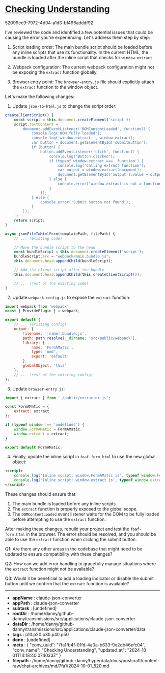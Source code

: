 # [Checking Understanding](https://claude.ai/chat/7fa1fb4f-01fd-4a0a-b633-9e2db46efc04)

52099ec9-7972-4d04-a1d3-bf496adddf92

 I've reviewed the code and identified a few potential issues that could be causing the error you're experiencing. Let's address them step by step:

1. Script loading order:
The main bundle script should be loaded before any inline scripts that use its functionality. In the current HTML, the bundle is loaded after the inline script that checks for `window.extract`.

2. Webpack configuration:
The current webpack configuration might not be exposing the `extract` function globally.

3. Browser entry point:
The `browser-entry.js` file should explicitly attach the `extract` function to the window object.

Let's make the following changes:

1. Update `json-to-html.js` to change the script order:

```javascript
createClientScript() {
    const script = this.document.createElement('script');
    script.textContent = `
        document.addEventListener('DOMContentLoaded', function() {
            console.log('DOM fully loaded');
            console.log('window.extract:', window.extract);
            var button = document.getElementById('submitButton');
            if (button) {
                button.addEventListener('click', function() {
                    console.log('Button clicked');
                    if (typeof window.extract === 'function') {
                        console.log('Calling extract function');
                        var output = window.extract(document);
                        document.getElementById('output').value = output;
                    } else {
                        console.error('window.extract is not a function. window.extract:', window.extract);
                    }
                });
            } else {
                console.error('Submit button not found');
            }
        });
    `;
    return script;
}

async jsonFileToHtmlForm(templatePath, filePath) {
    // ... (existing code)

    // Move the bundle script to the head
    const bundleScript = this.document.createElement('script');
    bundleScript.src = "webpack/main.bundle.js";
    this.document.head.appendChild(bundleScript);

    // Add the client script after the bundle
    this.document.head.appendChild(this.createClientScript());

    // ... (rest of the existing code)
}
```

2. Update `webpack.config.js` to expose the `extract` function:

```javascript
import webpack from 'webpack';
const { ProvidePlugin } = webpack;

export default {
    // ... (existing config)
    output: {
        filename: '[name].bundle.js',
        path: path.resolve(__dirname, 'src/public/webpack'),
        library: {
            name: 'FormAMatic',
            type: 'umd',
            export: 'default'
        },
        globalObject: 'this'
    },
    // ... (rest of the existing config)
};
```

3. Update `browser-entry.js`:

```javascript
import { extract } from './public/extractor.js';

const FormAMatic = {
    extract: extract
};

if (typeof window !== 'undefined') {
    window.FormAMatic = FormAMatic;
    window.extract = extract;
}

export default FormAMatic;
```

4. Finally, update the inline script in `foaf-form.html` to use the new global object:

```html
<script>
    console.log('Inline script: window.FormAMatic is', typeof window.FormAMatic);
    console.log('Inline script: window.extract is', typeof window.extract);
</script>
```

These changes should ensure that:
1. The main bundle is loaded before any inline scripts.
2. The `extract` function is properly exposed to the global scope.
3. The `DOMContentLoaded` event listener waits for the DOM to be fully loaded before attempting to use the `extract` function.

After making these changes, rebuild your project and test the `foaf-form.html` in the browser. The error should be resolved, and you should be able to use the `extract` function when clicking the submit button.

Q1: Are there any other areas in the codebase that might need to be updated to ensure compatibility with these changes?

Q2: How can we add error handling to gracefully manage situations where the `extract` function might not be available?

Q3: Would it be beneficial to add a loading indicator or disable the submit button until we confirm that the `extract` function is available?

---

* **appName** : claude-json-converter
* **appPath** : claude-json-converter
* **subtask** : [undefined]
* **rootDir** : /home/danny/github-danny/transmissions/src/applications/claude-json-converter
* **dataDir** : /home/danny/github-danny/transmissions/src/applications/claude-json-converter/data
* **tags** : p10.p20.p30.p40.p50
* **done** : [undefined]
* **meta** : {
  "conv_uuid": "7fa1fb4f-01fd-4a0a-b633-9e2db46efc04",
  "conv_name": "Checking Understanding",
  "updated_at": "2024-10-01T14:18:40.074033Z"
}
* **filepath** : /home/danny/github-danny/hyperdata/docs/postcraft/content-raw/chat-archives/md/7fa1/2024-10-01_520.md